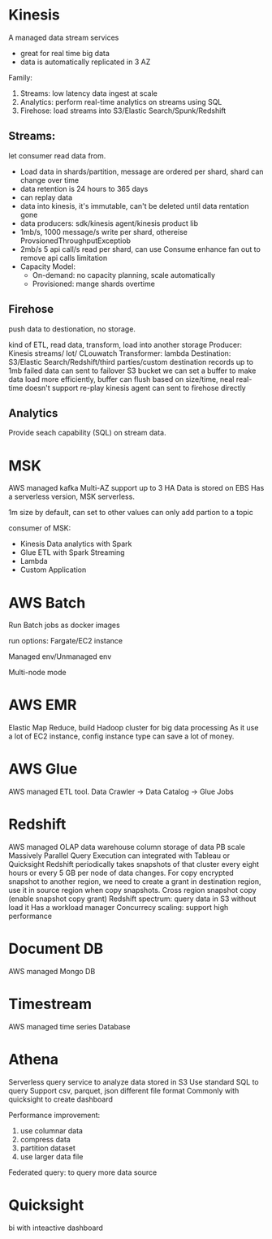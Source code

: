 # Kinesis

A managed data stream services

- great for real time big data
- data is automatically replicated in 3 AZ

Family:

1. Streams: low latency data ingest at scale
2. Analytics: perform real-time analytics on streams using SQL
3. Firehose: load streams into S3/Elastic Search/Spunk/Redshift

## Streams:

let consumer read data from.

- Load data in shards/partition, message are ordered per shard, shard can change over time
- data retention is 24 hours to 365 days
- can replay data
- data into kinesis, it's immutable, can't be deleted until data rentation gone
- data producers: sdk/kinesis agent/kinesis product lib
- 1mb/s, 1000 message/s write per shard, othereise ProvsionedThroughputExceptiob
- 2mb/s 5 api call/s read per shard, can use Consume enhance fan out to remove api calls limitation
- Capacity Model:
  - On-demand: no capacity planning, scale automatically
  * Provisioned: mange shards overtime

## Firehose

push data to destionation, no storage.

kind of ETL, read data, transform, load into another storage
Producer: Kinesis streams/ Iot/ CLouwatch
Transformer: lambda
Destination: S3/Elastic Search/Redshift/third parties/custom destination
records up to 1mb
failed data can sent to failover S3 bucket
we can set a buffer to make data load more efficiently, buffer can flush based on size/time, neal real-time
doesn't support re-play
kinesis agent can sent to firehose directly

## Analytics

Provide seach capability (SQL) on stream data.

# MSK

AWS managed kafka
Multi-AZ support up to 3 HA
Data is stored on EBS
Has a serverless version, MSK serverless.

1m size by default, can set to other values
can only add partion to a topic

consumer of MSK:

- Kinesis Data analytics with Spark
- Glue ETL with Spark Streaming
- Lambda
- Custom Application

# AWS Batch

Run Batch jobs as docker images

run options: Fargate/EC2 instance

Managed env/Unmanaged env

Multi-node mode

# AWS EMR

Elastic Map Reduce, build Hadoop cluster for big data processing
As it use a lot of EC2 instance, config instance type can save a lot of money.

# AWS Glue

AWS managed ETL tool.
Data Crawler -> Data Catalog -> Glue Jobs

# Redshift

AWS managed OLAP data warehouse
column storage of data
PB scale
Massively Parallel Query Execution
can integrated with Tableau or Quicksight
Redshift periodically takes snapshots of that cluster every eight hours or every 5 GB per node of data changes. For copy encrypted snapshot to another region, we need to create a grant in destination region, use it in source region when copy snapshots.
Cross region snapshot copy (enable snapshot copy grant)
Redshift spectrum: query data in S3 without load it
Has a workload manager
Concurrecy scaling: support high performance

# Document DB

AWS managed Mongo DB

# Timestream

AWS managed time series Database

# Athena

Serverless query service to analyze data stored in S3
Use standard SQL to query
Support csv, parquet, json different file format
Commonly with quicksight to create dashboard

Performance improvement:

1. use columnar data
2. compress data
3. partition dataset
4. use larger data file

Federated query: to query more data source

# Quicksight

bi with inteactive dashboard
